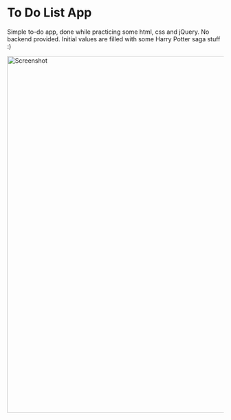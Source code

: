 # To Do List App

Simple to-do app, done while practicing some html, css and jQuery. No backend provided. Initial values are filled with some Harry Potter saga stuff :)

<img width="829" alt="Screenshot" src="https://user-images.githubusercontent.com/48388060/68068762-f754f400-fd58-11e9-9cd4-92b5a67ab3d0.png">
